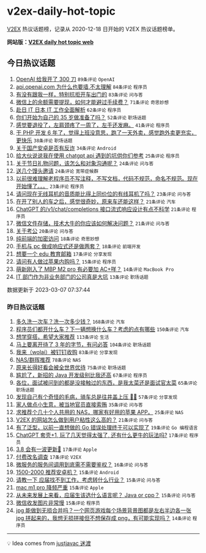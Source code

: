 # v2ex-daily-hot-topic

[V2EX](https://www.v2ex.com/) 热议话题榜，记录从 2020-12-18 日开始的 V2EX 热议话题榜单。

**网站版：[V2EX daily hot topic web](https://boojack.github.io/v2ex-daily-hot-topic-web/)**

## 今日热议话题

<!-- TODAY BEGIN -->

1. [OpenAI 给我开了 300 刀](https://www.v2ex.com/t/921774) `89条评论` `OpenAI`
1. [api.openai.com 为什么也要墙,不太理解](https://www.v2ex.com/t/921883) `84条评论` `程序员`
1. [有没有跟我一样，特别抗拒开车出门的](https://www.v2ex.com/t/921838) `83条评论` `问与答`
1. [微信上的余额需要提现，如何才能避过手续费？](https://www.v2ex.com/t/921804) `71条评论` `奇思妙想`
1. [赴日 IT 日本 IT 工作全面解析](https://www.v2ex.com/t/921777) `62条评论` `程序员`
1. [你们开始为自己的 35 岁做准备了吗？](https://www.v2ex.com/t/921827) `52条评论` `职场话题`
1. [感觉要退役了，左肩颈疼了一周了，左手还发麻。](https://www.v2ex.com/t/921814) `41条评论` `程序员`
1. [干 PHP 开发 6 年了，觉得上班没意思，跑了一天外卖，感觉跑外卖更充实，更快乐](https://www.v2ex.com/t/921791) `38条评论` `职场话题`
1. [关于国产安卓是否有反诈](https://www.v2ex.com/t/921868) `34条评论` `Android`
1. [给大伙说说我在使用 chatgpt api 遇到的坑供你们参考](https://www.v2ex.com/t/921809) `25条评论` `程序员`
1. [关于节日礼物问题，该怎么和对象沟通呢？](https://www.v2ex.com/t/921876) `24条评论` `问与答`
1. [送几个馒头邀请](https://www.v2ex.com/t/921874) `24条评论` `宽带症候群`
1. [以前很难理解老程序员不写注释，不写文档，代码不规范，命名不规范。现在开始懂了。。。](https://www.v2ex.com/t/921889) `23条评论` `程序员`
1. [请问现在无线耳机的音质能比得上同价位的有线耳机了吗？](https://www.v2ex.com/t/921783) `23条评论` `问与答`
1. [在开了别人的车之后，感觉很奇妙，原来车还能这样？](https://www.v2ex.com/t/921847) `21条评论` `汽车`
1. [ChatGPT 的/v1/chat/completions 接口流式响应设计有点不科学](https://www.v2ex.com/t/921810) `21条评论` `程序员`
1. [微信文件存储，技术大牛的你应该如何解决问题？](https://www.v2ex.com/t/921772) `21条评论` `问与答`
1. [关于考公](https://www.v2ex.com/t/921805) `20条评论` `问与答`
1. [纯前端的加密访问](https://www.v2ex.com/t/921892) `18条评论` `奇思妙想`
1. [手机与 pc 做成响应式还是做两套？](https://www.v2ex.com/t/921787) `18条评论` `前端开发`
1. [想要一个 edu 教育邮箱](https://www.v2ex.com/t/921786) `17条评论` `分享发现`
1. [请问有人做过苹果内购吗？](https://www.v2ex.com/t/921828) `15条评论` `程序员`
1. [萌新刚入了 MBP M2 pro 有必要加 AC+咩？](https://www.v2ex.com/t/921797) `14条评论` `MacBook Pro`
1. [IT 部门作为非业务部门的公司真是大坑](https://www.v2ex.com/t/921875) `13条评论` `职场话题`

数据更新于 2023-03-07 07:37:44

<!-- TODAY END -->

### 昨日热议话题

<!-- YESTERDAY BEGIN -->

1. [多久洗一次车？洗一次多少钱？](https://www.v2ex.com/t/921467) `168条评论` `汽车`
1. [程序员们都开什么车？下一辆想换什么车？考虑的点有哪些](https://www.v2ex.com/t/921449) `150条评论` `汽车`
1. [想学穿搭，希望大家推荐](https://www.v2ex.com/t/921432) `113条评论` `生活`
1. [马上要离开待了 3 年的字节，有问必答](https://www.v2ex.com/t/921664) `104条评论` `职场话题`
1. [我来（wolai）被钉钉收购](https://www.v2ex.com/t/921489) `83条评论` `分享发现`
1. [NAS/群晖推荐](https://www.v2ex.com/t/921502) `78条评论` `NAS`
1. [原来长得好看会被全世界优待](https://www.v2ex.com/t/921565) `75条评论` `职场话题`
1. [尴尬了，新招的 Java 开发级别比我还高](https://www.v2ex.com/t/921478) `67条评论` `程序员`
1. [各位，面试被问到的都是没接触过的东西，是我太菜还是面试官太菜](https://www.v2ex.com/t/921448) `65条评论` `职场话题`
1. [发现自己有个奇怪的毛病，骑车总是往井盖上压 😵‍💫](https://www.v2ex.com/t/921540) `57条评论` `分享发现`
1. [家人做点小生意，被当地官员直接索贿](https://www.v2ex.com/t/921718) `35条评论` `问与答`
1. [求推荐个几十个人共用的 NAS，哪家有好用的苹果 APP。](https://www.v2ex.com/t/921725) `25条评论` `NAS`
1. [V2EX 的网站怎么做到用户粘性这么高的？](https://www.v2ex.com/t/921663) `21条评论` `问与答`
1. [有了泛型，以前一直想做的 Go 错误处理终于可以实现了](https://www.v2ex.com/t/921483) `19条评论` `Go 编程语言`
1. [ChatGPT 套壳+1, 玩了几天觉得太强了, 还有什么更牛的玩法吗?](https://www.v2ex.com/t/921724) `17条评论` `程序员`
1. [3.8 会有一波更新🫡](https://www.v2ex.com/t/921604) `17条评论` `Apple`
1. [付费改名调查](https://www.v2ex.com/t/921477) `17条评论` `V2EX`
1. [微服务的服务间调用到底需不需要鉴权？](https://www.v2ex.com/t/921507) `16条评论` `问与答`
1. [1500-2000 推荐安卓机？](https://www.v2ex.com/t/921701) `15条评论` `Android`
1. [请教一下 应届找不到工作，考虑转什么行业？](https://www.v2ex.com/t/921675) `15条评论` `问与答`
1. [mac m1 pro 降频严重](https://www.v2ex.com/t/921558) `15条评论` `Apple`
1. [从未来发展上来看，应届生该选什么语言呢？ Java or cpp？](https://www.v2ex.com/t/921488) `15条评论` `问与答`
1. [微信收发图片非常慢](https://www.v2ex.com/t/921451) `15条评论` `程序员`
1. [jpg 能做到无损合并吗？一个网页游戏每个场景背景图都是左右半边各一张 jpg 拼起来的，我想无损拼接但不想保存成 png，有可能实现吗？](https://www.v2ex.com/t/921735) `14条评论` `程序员`

<!-- YESTERDAY END -->

---

💡 Idea comes from [justjavac 迷渡](https://github.com/justjavac/)
